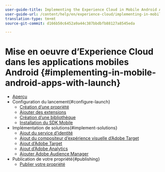 ```yaml
---
user-guide-title: Implementing the Experience Cloud in Mobile Android Applications
user-guide-url: /content/help/en/experience-cloud/implementing-in-mobile-android-apps-with-launch/index.html
translation-type: tm+mt
source-git-commit: d166b50c6452a9a44c387bbdbfb88127a8545eda

---
```



# Mise en oeuvre d’Experience Cloud dans les applications mobiles Android {#implementing-in-mobile-android-apps-with-launch}

+ [Aperçu](index.md)
+ Configuration du lancement{#configure-launch}
   + [Création d’une propriété](launch-create-a-property.md)
   + [Ajouter des extensions](launch-add-extensions.md)
   + [Création d’une bibliothèque](launch-create-a-library.md)
   + [Installation du SDK Mobile](launch-install-the-mobile-sdk.md)
+ Implémentation de solutions{#implement-solutions}
   + [Ajout du service d’identité](id-service.md)
   + [Ajout du compositeur d’expérience visuelle d’Adobe Target](target-vec.md)
   + [Ajout d’Adobe Target](target.md)
   + [Ajout d’Adobe Analytics](analytics.md)
   + [Ajouter Adobe Audience Manager](audience-manager.md)
+ Publication de votre propriété{#publishing}
   + [Publier votre propriété](publish.md)
